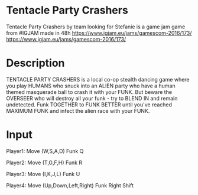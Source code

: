 # Tentacle Party Crashers

Tentacle Party Crashers by team looking for Stefanie
is a game jam game from #IGJAM made in 48h
https://www.igjam.eu/jams/gamescom-2016/173/ <https://www.igjam.eu/jams/gamescom-2016/173/>

# Description
TENTACLE PARTY CRASHERS is a local co-op stealth dancing game where you play HUMANS who snuck into an ALIEN party who have a human themed masquerade ball to crash it with your FUNK. But beware the OVERSEER who will destroy all your funk - try to BLEND IN and remain undetected. Funk TOGETHER to FUNK BETTER until you've reached MAXIMUM FUNK and infect the alien race with your FUNK.

# Input
Player1: Move (W,S,A,D) Funk Q

Player2: Move (T,G,F,H) Funk R

Player3: Move (I,K,J,L) Funk U

Player4: Move (Up,Down,Left,Right) Funk Right Shift

